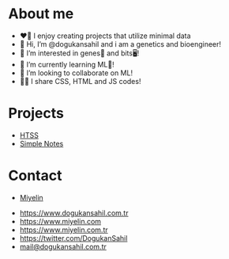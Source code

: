# About me
- ❤️‍🔥 I enjoy creating projects that utilize minimal data
- 👋 Hi, I’m @dogukansahil and i am a genetics and bioengineer!
- 👀 I’m interested in genes🧬 and bits🖥️!
- 🌱 I’m currently learning ML🤖!
- 💞️ I’m looking to collaborate on ML!
- 🧑‍💻 I share CSS, HTML and JS codes!

# Projects
* [HTSS](https://github.com/dogukansahil/HTSS)
* [Simple Notes](https://github.com/dogukansahil/simplenotes)


# Contact
* [Miyelin](https://miyelin.com)
- https://www.dogukansahil.com.tr
- https://www.miyelin.com
- https://www.miyelin.com.tr
- https://twitter.com/DogukanSahil
- mail@dogukansahil.com.tr 
